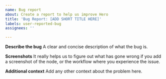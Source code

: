 ```yaml
---
name: Bug report
about: Create a report to help us improve Hero
title: 'Bug Report: [ADD SHORT TITLE HERE]'
labels: user-reported-bug
assignees: ''

---
```


**Describe the bug**
A clear and concise description of what the bug is. 

**Screenshots**
It really helps us to figure out what has gone wrong if you add a screenshot of the node, or the workflow where you experience the issue.

**Additional context**
Add any other context about the problem here.

